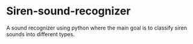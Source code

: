 # Siren-sound-recognizer
A sound recognizer using python where the main goal is to classify siren sounds into different types.
